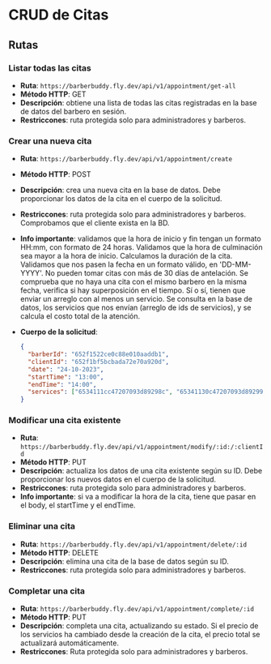 # CRUD de Citas

## Rutas

### Listar todas las citas

- **Ruta**: `https://barberbuddy.fly.dev/api/v1/appointment/get-all`
- **Método HTTP**: GET
- **Descripción**: obtiene una lista de todas las citas registradas en la base de datos del barbero en sesión.
- **Restriccones**: ruta protegida solo para administradores y barberos.

### Crear una nueva cita

- **Ruta**: `https://barberbuddy.fly.dev/api/v1/appointment/create`
- **Método HTTP**: POST
- **Descripción**: crea una nueva cita en la base de datos. Debe proporcionar los datos de la cita en el cuerpo de la solicitud.
- **Restriccones**: ruta protegida solo para administradores y barberos. Comprobamos que el cliente exista en la BD.
- **Info importante**: validamos que la hora de inicio y fin tengan un formato HH:mm, con formato de 24 horas. Validamos que la hora de culminación sea mayor a la hora de inicio. Calculamos la duración de la cita. Validamos que nos pasen la fecha en un formato válido, en 'DD-MM-YYYY'. No pueden tomar citas con más de 30 días de antelación. Se comprueba que no haya una cita con el mismo barbero en la misma fecha, verifica si hay superposición en el tiempo. Sí o sí, tienen que enviar un arreglo con al menos un servicio. Se consulta en la base de datos, los servicios que nos envían (arreglo de ids de servicios), y se calcula el costo total de la atención.
- **Cuerpo de la solicitud**:

  ```json
  {
    "barberId": "652f1522ce0c88e010aaddb1",
    "clientId": "652f1bf5bcbada72e70a920d",
    "date": "24-10-2023",
    "startTime": "13:00",
    "endTime": "14:00",
    "services": ["6534111cc47207093d89298c", "65341130c47207093d892994"]
  }
  ```

### Modificar una cita existente

- **Ruta**: `https://barberbuddy.fly.dev/api/v1/appointment/modify/:id:/:clientId`
- **Método HTTP**: PUT
- **Descripción**: actualiza los datos de una cita existente según su ID. Debe proporcionar los nuevos datos en el cuerpo de la solicitud.
- **Restriccones**: ruta protegida solo para administradores y barberos.
- **Info importante**: si va a modificar la hora de la cita, tiene que pasar en el body, el startTime y el endTime.

### Eliminar una cita

- **Ruta**: `https://barberbuddy.fly.dev/api/v1/appointment/delete/:id`
- **Método HTTP**: DELETE
- **Descripción**: elimina una cita de la base de datos según su ID.
- **Restriccones**: ruta protegida solo para administradores y barberos.

### Completar una cita

- **Ruta**: `https://barberbuddy.fly.dev/api/v1/appointment/complete/:id`
- **Método HTTP**: PUT
- **Descripción**: completa una cita, actualizando su estado. Si el precio de los servicios ha cambiado desde la creación de la cita, el precio total se actualizará automáticamente.
- **Restriccones**: Ruta protegida solo para administradores y barberos.
